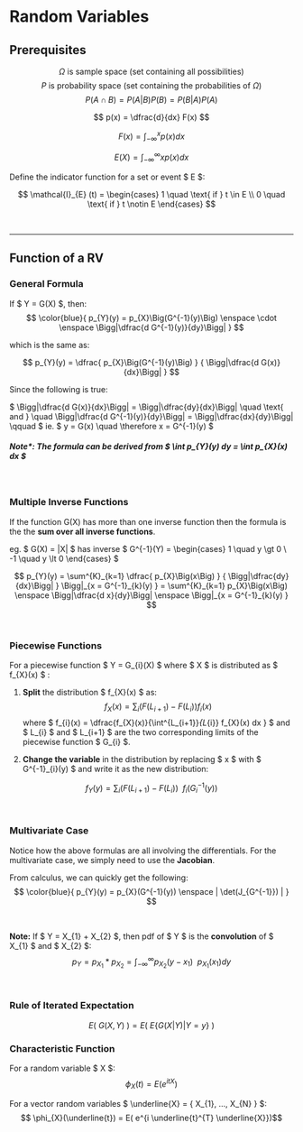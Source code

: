 # Random Variables

## Prerequisites

$$ \Omega \text{ is sample space (set containing all possibilities) } $$
$$ P \text{ is probability space (set containing the probabilities of  } \Omega \text{)} $$
$$ P(A \cap B) = P(A|B) P(B) = P(B|A) P(A) $$

$$ p(x) = \dfrac{d}{dx} F(x) $$

$$ F(x) = \int^{x}_{-\infty} p(x) dx $$

$$ E(X) = \int^{\infty}_{-\infty} x p(x) dx $$

Define the indicator function for a set or
event $ E $:

$$ \mathcal{I}_{E} (t) = \begin{cases}
1 \quad \text{ if } t \in E \\
0 \quad \text{ if } t \notin E
\end{cases}
$$


</br><hr>

## Function of a RV

### General Formula
If $ Y = G(X) $, then:
$$ \color{blue}{ p_{Y}(y) = p_{X}\Big(G^{-1}(y)\Big) \enspace \cdot \enspace \Bigg|\dfrac{d G^{-1}(y)}{dy}\Bigg| } $$

which is the same as: 

$$ p_{Y}(y) = \dfrac{ p_{X}\Big(G^{-1}(y)\Big) } { \Bigg|\dfrac{d G(x)}{dx}\Bigg| } $$

Since the following is true:

$ \Bigg|\dfrac{d G(x)}{dx}\Bigg| = \Bigg|\dfrac{dy}{dx}\Bigg| \quad \text{ and } \quad \Bigg|\dfrac{d G^{-1}(y)}{dy}\Bigg| = \Bigg|\dfrac{dx}{dy}\Bigg| \qquad $ ie. $ y = G(x) \quad \therefore x = G^{-1}(y) $

##### Note*: The formula can be derived from $ \int p_{Y}(y) dy = \int p_{X}(x) dx $

</br>

### Multiple Inverse Functions
If the function G(X) has more than one inverse function then the formula is the the **sum over all inverse functions**.

eg. $ G(X) = |X| $ has inverse $ G^{-1}(Y) = \begin{cases}  1 \quad y \gt 0 \\ -1 \quad y \lt 0 \end{cases} $

$$ p_{Y}(y) = \sum^{K}_{k=1} \dfrac{ p_{X}\Big(x\Big) } { \Bigg|\dfrac{dy}{dx}\Bigg| } \Bigg|_{x = G^{-1}_{k}(y) } = \sum^{K}_{k=1} p_{X}\Big(x\Big) \enspace \Bigg|\dfrac{d x}{dy}\Bigg| \enspace \Bigg|_{x = G^{-1}_{k}(y) } $$

</br>

### Piecewise Functions

For a piecewise function $ Y = G_{i}(X) $ where $ X $ is distributed as $ f_{X}(x) $ :


1) **Split** the distribution $ f_{X}(x) $ as:
$$  f_{X}(x) = \sum_{i} ( F(L_{i+1}) - F(L_{i}) ) f_{i}(x) $$ 
where $ f_{i}(x) = \dfrac{f_{X}(x)}{\int^{L_{i+1}}_{L_{i}} f_{X}(x) dx } $ and $ L_{i} $ and $ L_{i+1} $ are the two corresponding limits of the piecewise function $ G_{i} $. 

2) **Change the variable** in the distribution by replacing $ x $ with $ G^{-1}_{i}(y) $ and write it as the new distribution:

$$  f_{Y}(y) = \sum_{i} ( F(L_{i+1}) - F(L_{i}) ) \enspace f_{i}(G^{-1}_{i}(y)) $$ 


</br>


### Multivariate Case

Notice how the above formulas are all involving the differentials.
For the multivariate case, we simply need to use the **Jacobian**.

From calculus, we can quickly get the following:
$$ \color{blue}{ p_{Y}(y) = p_{X}(G^{-1}(y)) \enspace | \det(J_{G^{-1}}) | } $$


</br>

**Note:**
If $ Y = X_{1} + X_{2} $, then pdf of $ Y $ is the **convolution** of $ X_{1} $ and $ X_{2} $:
$$ p_{Y} = p_{X_{1}} * p_{X_{2}} = \int^{\infty}_{-\infty} p_{X_{2}}(y-x_{1}) \enspace p_{X_{1}}(x_{1}) dy $$
 


</br>

### Rule of Iterated Expectation

$$ E\Big( \ G(X, Y) \ \Big) = E \Big( \ E\{G(X|Y) \big| Y = y\} \ \Big) $$

### Characteristic Function
For a random variable $ X $: 
$$ \phi_{X}(t) = E( e^{i t X})$$

For a vector random variables $ \underline{X} = \{ X_{1}, ..., X_{N} \} $:
$$ \phi_{X}(\underline{t}) = E( e^{i \underline{t}^{T} \underline{X}})$$

